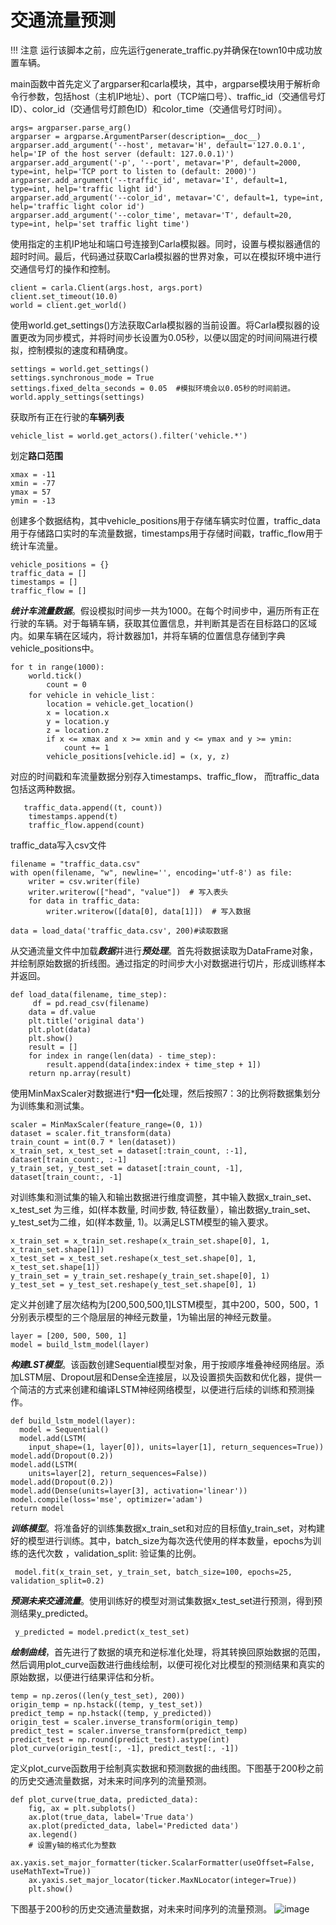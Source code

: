 # 交通流量预测

!!! 注意
    运行该脚本之前，应先运行generate_traffic.py并确保在town10中成功放置车辆。


main函数中首先定义了argparser和carla模块，其中，argparse模块用于解析命令行参数，包括host（主机IP地址）、port（TCP端口号）、traffic_id（交通信号灯ID）、color_id（交通信号灯颜色ID）和color_time（交通信号灯时间）。

    args= argparser.parse_arg()
    argparser = argparse.ArgumentParser(description=__doc__)
    argparser.add_argument('--host', metavar='H', default='127.0.0.1', help='IP of the host server (default: 127.0.0.1)')
    argparser.add_argument('-p', '--port', metavar='P', default=2000, type=int, help='TCP port to listen to (default: 2000)')
    argparser.add_argument('--traffic_id', metavar='I', default=1, type=int, help='traffic light id')
    argparser.add_argument('--color_id', metavar='C', default=1, type=int, help='traffic light color id')
    argparser.add_argument('--color_time', metavar='T', default=20, type=int, help='set traffic light time') 

    
使用指定的主机IP地址和端口号连接到Carla模拟器。同时，设置与模拟器通信的超时时间。最后，代码通过获取Carla模拟器的世界对象，可以在模拟环境中进行交通信号灯的操作和控制。

    client = carla.Client(args.host, args.port)
    client.set_timeout(10.0)  
    world = client.get_world()  
    
使用world.get_settings()方法获取Carla模拟器的当前设置。将Carla模拟器的设置更改为同步模式，并将时间步长设置为0.05秒，以便以固定的时间间隔进行模拟，控制模拟的速度和精确度。
    
    settings = world.get_settings()
    settings.synchronous_mode = True
    settings.fixed_delta_seconds = 0.05  #模拟环境会以0.05秒的时间前进。
    world.apply_settings(settings)


获取所有正在行驶的**车辆列表**

    vehicle_list = world.get_actors().filter('vehicle.*')   

 
划定**路口范围**

    xmax = -11
    xmin = -77
    ymax = 57
    ymin = -13

创建多个数据结构，其中vehicle_positions用于存储车辆实时位置，traffic_data用于存储路口实时的车流量数据，timestamps用于存储时间戳，traffic_flow用于统计车流量。
  
    vehicle_positions = {}
    traffic_data = []
    timestamps = []
    traffic_flow = []

  ***统计车流量数据***。假设模拟时间步一共为1000。在每个时间步中，遍历所有正在行驶的车辆。对于每辆车辆，获取其位置信息，并判断其是否在目标路口的区域内。如果车辆在区域内，将计数器加1，并将车辆的位置信息存储到字典vehicle_positions中。 
    
    for t in range(1000):  
        world.tick()
            count = 0
        for vehicle in vehicle_list：
            location = vehicle.get_location()
            x = location.x
            y = location.y
            z = location.z
            if x <= xmax and x >= xmin and y <= ymax and y >= ymin:
                count += 1
            vehicle_positions[vehicle.id] = (x, y, z)


对应的时间戳和车流量数据分别存入timestamps、traffic_flow， 而traffic_data包括这两种数据。
       
       traffic_data.append((t, count))
        timestamps.append(t)
        traffic_flow.append(count)
   
traffic_data写入csv文件
    
    filename = "traffic_data.csv"
    with open(filename, "w", newline='', encoding='utf-8') as file:
        writer = csv.writer(file)
        writer.writerow(["head", "value"])  # 写入表头
        for data in traffic_data:
            writer.writerow([data[0], data[1]])  # 写入数据
    
    data = load_data('traffic_data.csv', 200)#读取数据
    

从交通流量文件中加载***数据***并进行***预处理***。首先将数据读取为DataFrame对象，并绘制原始数据的折线图。通过指定的时间步大小对数据进行切片，形成训练样本并返回。
    
    def load_data(filename, time_step):
         df = pd.read_csv(filename)
        data = df.value
        plt.title('original data')
        plt.plot(data)
        plt.show()
        result = []
        for index in range(len(data) - time_step):
            result.append(data[index:index + time_step + 1])
        return np.array(result)

使用MinMaxScaler对数据进行***归一化**处理，然后按照7：3的比例将数据集划分为训练集和测试集。
   
    scaler = MinMaxScaler(feature_range=(0, 1))
    dataset = scaler.fit_transform(data)
    train_count = int(0.7 * len(dataset))
    x_train_set, x_test_set = dataset[:train_count, :-1], dataset[train_count:, :-1]
    y_train_set, y_test_set = dataset[:train_count, -1], dataset[train_count:, -1]
    
对训练集和测试集的输入和输出数据进行维度调整，其中输入数据x_train_set、x_test_set 为三维，如(样本数量, 时间步数, 特征数量），输出数据y_train_set、y_test_set为二维，如(样本数量, 1)。以满足LSTM模型的输入要求。
   
    x_train_set = x_train_set.reshape(x_train_set.shape[0], 1, x_train_set.shape[1])
    x_test_set = x_test_set.reshape(x_test_set.shape[0], 1, x_test_set.shape[1])
    y_train_set = y_train_set.reshape(y_train_set.shape[0], 1)
    y_test_set = y_test_set.reshape(y_test_set.shape[0], 1)

定义并创建了层次结构为[200,500,500,1]LSTM模型，其中200，500，500，1分别表示模型的三个隐层层的神经元数量，1为输出层的神经元数量。
   
    layer = [200, 500, 500, 1]
    model = build_lstm_model(layer)
    
***构建LST模型***。该函数创建Sequential模型对象，用于按顺序堆叠神经网络层。添加LSTM层、Dropout层和Dense全连接层，以及设置损失函数和优化器，提供一个简洁的方式来创建和编译LSTM神经网络模型，以便进行后续的训练和预测操作。
   
    def build_lstm_model(layer):
      model = Sequential()
      model.add(LSTM(
        input_shape=(1, layer[0]), units=layer[1], return_sequences=True))
    model.add(Dropout(0.2))
    model.add(LSTM(
        units=layer[2], return_sequences=False))
    model.add(Dropout(0.2))
    model.add(Dense(units=layer[3], activation='linear'))
    model.compile(loss='mse', optimizer='adam')
    return model

***训练模型***。将准备好的训练集数据x_train_set和对应的目标值y_train_set，对构建好的模型进行训练。其中，batch_size为每次迭代使用的样本数量，epochs为训练的迭代次数 ，validation_split: 验证集的比例。
     
     model.fit(x_train_set, y_train_set, batch_size=100, epochs=25, validation_split=0.2)

***预测未来交通流量***。使用训练好的模型对测试集数据x_test_set进行预测，得到预测结果y_predicted。
     
     y_predicted = model.predict(x_test_set)

 ***绘制曲线***，首先进行了数据的填充和逆标准化处理，将其转换回原始数据的范围，然后调用plot_curve函数进行曲线绘制，以便可视化对比模型的预测结果和真实的原始数据，以便进行结果评估和分析。
    
    temp = np.zeros((len(y_test_set), 200))
    origin_temp = np.hstack((temp, y_test_set))
    predict_temp = np.hstack((temp, y_predicted))
    origin_test = scaler.inverse_transform(origin_temp)
    predict_test = scaler.inverse_transform(predict_temp)
    predict_test = np.round(predict_test).astype(int)
    plot_curve(origin_test[:, -1], predict_test[:, -1])

定义plot_curve函数用于绘制真实数据和预测数据的曲线图。下图基于200秒之前的历史交通流量数据，对未来时间序列的流量预测。

    def plot_curve(true_data, predicted_data):
        fig, ax = plt.subplots()
        ax.plot(true_data, label='True data')
        ax.plot(predicted_data, label='Predicted data')
        ax.legend()
        # 设置y轴的格式化为整数
        ax.yaxis.set_major_formatter(ticker.ScalarFormatter(useOffset=False, useMathText=True))
        ax.yaxis.set_major_locator(ticker.MaxNLocator(integer=True))
        plt.show()

下图基于200秒的历史交通流量数据，对未来时间序列的流量预测。
![image](img/traffic_prediction.png)



















